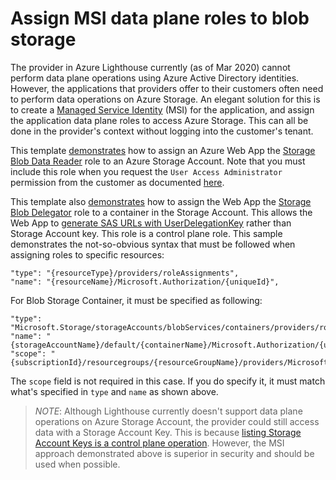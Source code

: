# Assign MSI data plane roles to blob storage

The provider in Azure Lighthouse currently (as of Mar 2020) cannot perform data plane operations using Azure Active Directory identities. However, the applications that providers offer to their customers often need to perform data operations on Azure Storage.  An elegant solution for this is to create a [Managed Service Identity](https://docs.microsoft.com/en-us/azure/active-directory/managed-identities-azure-resources/overview) (MSI) for the application, and assign the application data plane roles to access Azure Storage.  This can all be done in the provider's context without logging into the customer's tenant.

This template [demonstrates](assignBlobDataRoleMSI.json#L45) how to assign an Azure Web App the [Storage Blob Data Reader](https://docs.microsoft.com/en-us/azure/role-based-access-control/built-in-roles#storage-blob-data-reader) role to an Azure Storage Account.  Note that you must include this role when you request the ```User Access Administrator``` permission from the customer as documented [here](https://docs.microsoft.com/en-us/azure/lighthouse/concepts/tenants-users-roles#role-support-for-azure-delegated-resource-management).

This template also [demonstrates](assignBlobDataRoleMSI#57) how to assign the Web App the [Storage Blob Delegator](https://docs.microsoft.com/en-us/azure/role-based-access-control/built-in-roles#storage-blob-delegator) role to a container in the Storage Account.  This allows the Web App to [generate SAS URLs with UserDelegationKey](https://docs.microsoft.com/en-us/rest/api/storageservices/delegate-access-with-shared-access-signature#types-of-shared-access-signatures) rather than Storage Account key.  This role is a control plane role.  This sample demonstrates the not-so-obvious syntax that must be followed when assigning roles to specific resources:

```
"type": "{resourceType}/providers/roleAssignments",
"name": "{resourceName}/Microsoft.Authorization/{uniqueId}",
```

For Blob Storage Container, it must be specified as following:
```
"type": "Microsoft.Storage/storageAccounts/blobServices/containers/providers/roleAssignments",
"name": "{storageAccountName}/default/{containerName}/Microsoft.Authorization/{uniqueId}",
"scope": "{subscriptionId}/resourcegroups/{resourceGroupName}/providers/Microsoft.Storage/storageAccounts/{storageAccountName}/blobServices/default/containers/{containerName}"
```

The ```scope``` field is not required in this case. If you do specify it, it must match what's specified in ```type``` and ```name``` as shown above.

>*NOTE*: Although Lighthouse currently doesn't support data plane operations on Azure Storage Account, the provider could still access data with a Storage Account Key.  This is because [listing Storage Account Keys is a control plane operation](https://docs.microsoft.com/en-us/azure/storage/common/authorization-resource-provider?toc=/azure/storage/blobs/toc.json#built-in-roles-for-management-operations).  However, the MSI approach demonstrated above is superior in security and should be used when possible. 